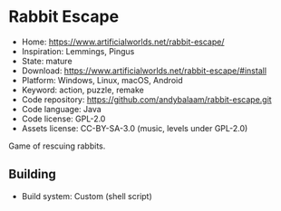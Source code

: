 # Rabbit Escape

- Home: https://www.artificialworlds.net/rabbit-escape/
- Inspiration: Lemmings, Pingus
- State: mature
- Download: https://www.artificialworlds.net/rabbit-escape/#install
- Platform: Windows, Linux, macOS, Android
- Keyword: action, puzzle, remake
- Code repository: https://github.com/andybalaam/rabbit-escape.git
- Code language: Java
- Code license: GPL-2.0
- Assets license: CC-BY-SA-3.0 (music, levels under GPL-2.0)

Game of rescuing rabbits.

## Building

- Build system: Custom (shell script)
